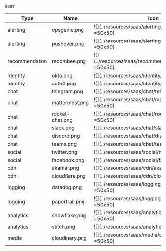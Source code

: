 saas

Type | Name | Icon
--|--|--
alerting|opsgenie.png|![](../resources/saas/alerting/opsgenie.png =50x50)
alerting|pushover.png|![](../resources/saas/alerting/pushover.png =50x50)
recommendation|recombee.png|![](../resources/saas/recommendation/recombee.png =50x50)
identity|okta.png|![](../resources/saas/identity/okta.png =50x50)
identity|auth0.png|![](../resources/saas/identity/auth0.png =50x50)
chat|telegram.png|![](../resources/saas/chat/telegram.png =50x50)
chat|mattermost.png|![](../resources/saas/chat/mattermost.png =50x50)
chat|rocket-chat.png|![](../resources/saas/chat/rocket-chat.png =50x50)
chat|slack.png|![](../resources/saas/chat/slack.png =50x50)
chat|discord.png|![](../resources/saas/chat/discord.png =50x50)
chat|teams.png|![](../resources/saas/chat/teams.png =50x50)
social|twitter.png|![](../resources/saas/social/twitter.png =50x50)
social|facebook.png|![](../resources/saas/social/facebook.png =50x50)
cdn|akamai.png|![](../resources/saas/cdn/akamai.png =50x50)
cdn|cloudflare.png|![](../resources/saas/cdn/cloudflare.png =50x50)
logging|datadog.png|![](../resources/saas/logging/datadog.png =50x50)
logging|papertrail.png|![](../resources/saas/logging/papertrail.png =50x50)
analytics|snowflake.png|![](../resources/saas/analytics/snowflake.png =50x50)
analytics|stitch.png|![](../resources/saas/analytics/stitch.png =50x50)
media|cloudinary.png|![](../resources/saas/media/cloudinary.png =50x50)

